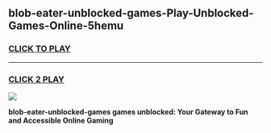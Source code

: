 
## blob-eater-unblocked-games-Play-Unblocked-Games-Online-5hemu
<h3>
<a href="https://premium76.site?title=blob-eater-unblocked-games&ref=24A">CLICK TO PLAY</a></h3>
<hr>

<h3>
<a href="https://premium76.site?title=blob-eater-unblocked-games&ref=24A">CLICK 2 PLAY</a>
  
</h3>

<a href="https://premium76.site?title=blob-eater-unblocked-games&ref=24A"><img src="https://clearcache.store/games.png"></a>


**blob-eater-unblocked-games games unblocked: Your Gateway to Fun and Accessible Online Gaming**
